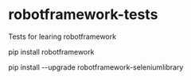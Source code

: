 # robotframework-tests
Tests for learing robotframework 


pip install robotframework

pip install --upgrade robotframework-seleniumlibrary

